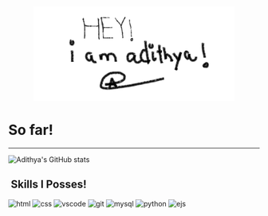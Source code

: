 <head>
<link rel="stylesheet" type='text/css' href="https://cdn.jsdelivr.net/gh/devicons/devicon@latest/devicon.min.css" />       
</head>

<p align="center"><a href="https://github.com/adithya1770"><img width="80%" alt="Hello, I'm Adithya. I do open source!" src="./assets/header.png" /></a></p>

<h1>So far!</h1>
<hr>

![Adithya's GitHub stats](https://github-readme-stats.vercel.app/api?username=adithya1770&show_icons=true&theme=radical)

<h2>&nbsp;Skills I Posses!</h2>
<p align="left">
<img src="https://cdn1.iconfinder.com/data/icons/logotypes/32/badge-html-5-128.png" alt="html" width="45" height="45"/>
<img src="https://cdn.jsdelivr.net/gh/devicons/devicon/icons/css3/css3-original.svg" alt="css" width="45" height="45"/>
<img src="https://cdn.jsdelivr.net/gh/devicons/devicon/icons/vscode/vscode-original.svg" alt="vscode" width="45" height="45"/>
<img src="https://cdn.jsdelivr.net/gh/devicons/devicon/icons/git/git-plain.svg" alt="git" width="45" height="45"/>
<img src="https://cdn.jsdelivr.net/gh/devicons/devicon@latest/icons/mysql/mysql-original-wordmark.svg" alt="mysql" width="45" height="45"/>
<img src="https://cdn.jsdelivr.net/gh/devicons/devicon/icons/python/python-original.svg" alt="python" width="45" height="45" />
<i class="devicon-javascript-plain colored" alt="js" width="45" height="45"></i>
<img src="https://cdn.jsdelivr.net/gh/devicons/devicon@latest/icons/express/express-original.svg" alt="ejs" width="45" height="45" />
          
               
  
</p>



<!---
adithya1770/adithya1770 is a ✨ special ✨ repository because its `README.md` (this file) appears on your GitHub profile.
You can click the Preview link to take a look at your changes.
--->
